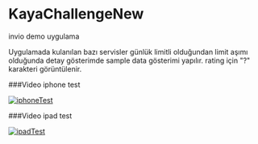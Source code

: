 # KayaChallengeNew

invio demo uygulama

Uygulamada kulanılan bazı servisler günlük limitli olduğundan limit aşımı olduğunda detay gösterimde sample data gösterimi yapılır. rating için "?" karakteri görüntülenir.



###Video iphone test

[![iphoneTest](https://img.youtube.com/vi/ZDx8kc6tM_0/0.jpg)](https://www.youtube.com/watch?v=ZDx8kc6tM_0 "iphoneTest")


###Video ipad test

[![ipadTest](https://img.youtube.com/vi/9acn73hIGns/0.jpg)](https://www.youtube.com/watch?v=9acn73hIGns "ipadTest")
